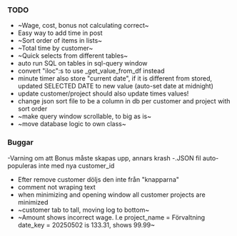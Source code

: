### TODO

- ~Wage, cost, bonus not calculating correct~
- Easy way to add time in post
- ~Sort order of items in lists~
- ~Total time by customer~
- ~Quick selects from different tables~
- auto run SQL on tables in sql-query window
- convert "iloc":s to use _get_value_from_df instead
- minute timer also store "current date", if it is different from stored, updated SELECTED DATE to new value (auto-set date at midnight)
- update customer/project should also update times values!
- change json sort file to be a column in db per customer and project with sort order
- ~make query window scrollable, to big as is~
- ~move database logic to own class~

### Buggar

-Varning om att Bonus måste skapas upp, annars krash
-.JSON fil auto-populeras inte med nya customer_id
- Efter remove customer döljs den inte från "knapparna"
- comment not wraping text
- when minimizing and opening window all customer projects are minimized
- ~customer tab to tall, moving log to bottom~
- ~Amount shows incorrect wage. I.e project_name = Förvaltning date_key = 20250502 is 133.31, shows 99.99~